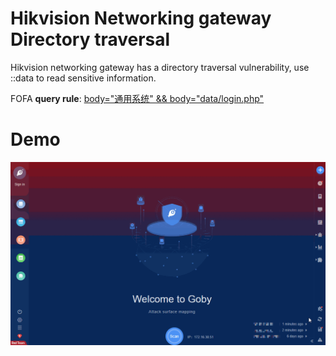 # Hikvision Networking gateway Directory traversal

Hikvision networking gateway has a directory traversal vulnerability, use ::data to read sensitive information.

FOFA **query rule**: [body="通用系统" && body="data/login.php"](https://fofa.so/result?qbase64=Ym9keT0i6YCa55So57O757ufIiAmJiBib2R5PSJkYXRhL2xvZ2luLnBocCI%3D)

# Demo

![Hikvision_Networking_gateway_Directory_traversal.gif](Hikvision_Networking_gateway_Directory_traversal.gif)
